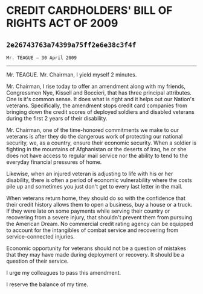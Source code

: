 # CREDIT CARDHOLDERS' BILL OF RIGHTS ACT OF 2009
## `2e26743763a74399a75ff2e6e38c3f4f`
`Mr. TEAGUE — 30 April 2009`

---


Mr. TEAGUE. Mr. Chairman, I yield myself 2 minutes.

Mr. Chairman, I rise today to offer an amendment along with my 
friends, Congressmen Nye, Kissell and Boccieri, that has three 
principal attributes. One is it's common sense. It does what is right 
and it helps out our Nation's veterans. Specifically, the amendment 
stops credit card companies from bringing down the credit scores of 
deployed soldiers and disabled veterans during the first 2 years of 
their disability.

Mr. Chairman, one of the time-honored commitments we make to our 
veterans is after they do the dangerous work of protecting our national 
security, we, as a country, ensure their economic security. When a 
soldier is fighting in the mountains of Afghanistan or the deserts of 
Iraq, he or she does not have access to regular mail service nor the 
ability to tend to the everyday financial pressures of home.

Likewise, when an injured veteran is adjusting to life with his or 
her disability, there is often a period of economic vulnerability where 
the costs pile up and sometimes you just don't get to every last letter 
in the mail.

When veterans return home, they should do so with the confidence that 
their credit history allows them to open a business, buy a house or a 
truck. If they were late on some payments while serving their country 
or recovering from a severe injury, that shouldn't prevent them from 
pursuing the American Dream. No commercial credit rating agency can be 
equipped to account for the intangibles of combat service and 
recovering from service-connected injuries.

Economic opportunity for veterans should not be a question of 
mistakes that they may have made during deployment or recovery. It 
should be a question of their service.

I urge my colleagues to pass this amendment.

I reserve the balance of my time.